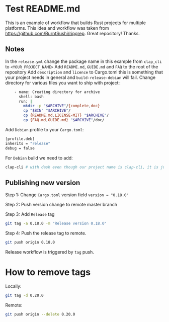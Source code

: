 # Test README.md

This is an example of workflow that builds Rust projects for multiple platforms.
This idea and workflow was taken from https://github.com/BurntSushi/ripgrep. Great repository! Thanks.

## Notes

In the `release.yml` change the package name in this example from `clap_cli` to `<YOUR_PROJECT_NAME>`
Add `README.md`, `GUIDE.md` and `FAQ` to the root of the repository
Add `description` and `licence` to Cargo.toml this is something that your project needs in general and `build-release-debian` will fail.
Change directory for various files you want to ship with project:
```bash
    - name: Creating directory for archive
      shell: bash
      run: |
        mkdir -p "$ARCHIVE"/{complete,doc}
        cp "$BIN" "$ARCHIVE"/
        cp {README.md,LICENSE-MIT} "$ARCHIVE"/
        cp {FAQ.md,GUIDE.md} "$ARCHIVE"/doc/
```
Add `Debian` profile to your `Cargo.toml`:
```bash
[profile.deb]
inherits = "release"
debug = false
```
For `Debian` build we need to add:
```bash
clap-cli # with dash even though our project name is clap-cli, it is just the way how build is built clap-cli_0.20.0-1_amd64.deb
```

## Publishing new version

Step 1:
Change `Cargo.toml` version field `version = "0.18.0"`

Step 2: 
Push version change to remote master branch

Step 3:
Add `Release` tag
```bash
git tag -a 0.18.0 -m "Release version 0.18.0"
```

Step 4:
Push the release tag to remote.
```bash
git push origin 0.18.0 
```
Release workflow is triggered by `tag` push.

# How to remove tags 

Locally:
```bash
git tag -d 0.20.0
```

Remote:
```bash
git push origin --delete 0.20.0
```
